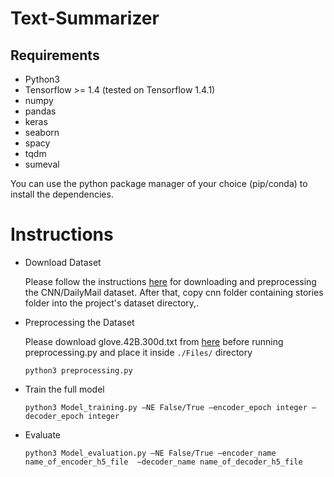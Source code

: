 # Text-Summarizer

## Requirements
* Python3
* Tensorflow >= 1.4 (tested on Tensorflow 1.4.1)
* numpy
* pandas
* keras
* seaborn
* spacy
* tqdm
* sumeval

You can use the python package manager of your choice (pip/conda) to install the dependencies.

# Instructions
* Download Dataset

    Please follow the instructions [here](https://github.com/abisee/cnn-dailymail) for downloading and preprocessing the CNN/DailyMail dataset. After that, copy cnn folder containing stories folder into the project's dataset directory,.

* Preprocessing the Dataset

    Please download glove.42B.300d.txt from [here](https://www.kaggle.com/yutanakamura/glove42b300dtxt) before running preprocessing.py	and place it inside ```./Files/``` directory 

	```
	python3 preprocessing.py
    ```

* Train the full model
    
    ```
   	python3 Model_training.py –NE False/True –encoder_epoch integer –decoder_epoch integer
    ```

* Evaluate
    
    ```
	python3 Model_evaluation.py –NE False/True –encoder_name name_of_encoder_h5_file  –decoder_name name_of_decoder_h5_file
    ```